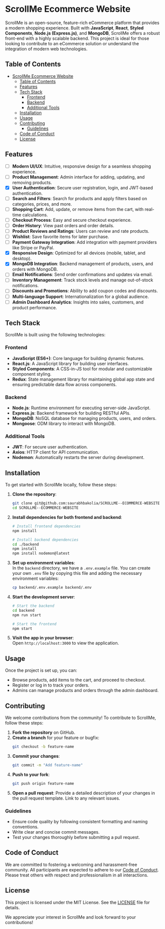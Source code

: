 # ScrollMe Ecommerce Website

ScrollMe is an open-source, feature-rich eCommerce platform that provides a modern shopping experience. Built with **JavaScript**, **React**, **Styled Components**, **Node.js (Express.js)**, and **MongoDB**, ScrollMe offers a robust front-end with a highly scalable backend. This project is ideal for those looking to contribute to an eCommerce solution or understand the integration of modern web technologies.

## Table of Contents

- [ScrollMe Ecommerce Website](#scrollme-ecommerce-website)
  - [Table of Contents](#table-of-contents)
  - [Features](#features)
  - [Tech Stack](#tech-stack)
    - [Frontend](#frontend)
    - [Backend](#backend)
    - [Additional Tools](#additional-tools)
  - [Installation](#installation)
  - [Usage](#usage)
  - [Contributing](#contributing)
    - [Guidelines](#guidelines)
  - [Code of Conduct](#code-of-conduct)
  - [License](#license)

## Features

- [ ] **Modern UI/UX**: Intuitive, responsive design for a seamless shopping experience.
- [ ] **Product Management**: Admin interface for adding, updating, and removing products.
- [x] **User Authentication**: Secure user registration, login, and JWT-based authentication.
- [ ] **Search and Filters**: Search for products and apply filters based on categories, prices, and more.
- [ ] **Shopping Cart**: Add, update, or remove items from the cart, with real-time calculations.
- [ ] **Checkout Process**: Easy and secure checkout experience.
- [ ] **Order History**: View past orders and order details.
- [ ] **Product Reviews and Ratings**: Users can review and rate products.
- [ ] **Wishlist**: Save favorite items for later purchase.
- [ ] **Payment Gateway Integration**: Add integration with payment providers like Stripe or PayPal.
- [x] **Responsive Design**: Optimized for all devices (mobile, tablet, and desktop).
- [x] **MongoDB Integration**: Backend management of products, users, and orders with MongoDB.
- [ ] **Email Notifications**: Send order confirmations and updates via email.
- [ ] **Inventory Management**: Track stock levels and manage out-of-stock notifications.
- [ ] **Discounts and Promotions**: Ability to add coupon codes and discounts.
- [ ] **Multi-language Support**: Internationalization for a global audience.
- [ ] **Admin Dashboard Analytics**: Insights into sales, customers, and product performance.

## Tech Stack

ScrollMe is built using the following technologies:

### Frontend
- **JavaScript (ES6+)**: Core language for building dynamic features.
- **React.js**: A JavaScript library for building user interfaces.
- **Styled Components**: A CSS-in-JS tool for modular and customizable component styling.
- **Redux**: State management library for maintaining global app state and ensuring predictable data flow across components.

### Backend
- **Node.js**: Runtime environment for executing server-side JavaScript.
- **Express.js**: Backend framework for building RESTful APIs.
- **MongoDB**: NoSQL database for managing products, users, and orders.
- **Mongoose**: ODM library to interact with MongoDB.

### Additional Tools
- **JWT**: For secure user authentication.
- **Axios**: HTTP client for API communication.
- **Nodemon**: Automatically restarts the server during development.
  
## Installation

To get started with ScrollMe locally, follow these steps:

1. **Clone the repository**:
   ```bash
   git clone git@github.com:saurabhbakolia/SCROLLME--ECOMMERCE-WEBSITE.git
   cd SCROLLME--ECOMMERCE-WEBSITE
   ```
2. **Install dependencies for both frontend and backend**:
   ```bash
   # Install frontend dependencies
   npm install

   # Install backend dependencies
   cd ./backend
   npm install
   npm install nodemon@latest
   ```
3. **Set up environment variables**:  
   In the `backend` directory, we have a `.env.example` file. You can create your own `.env` file by copying this file and adding the necessary environment variables:
   
   ```bash
   cp backend/.env.example backend/.env
   ```
4. **Start the development server**:
   ```bash
   # Start the backend
   cd backend
   npm run start

   # Start the frontend
   npm start
   ```

5. **Visit the app in your browser**:  
   Open `http://localhost:3000` to view the application.


## Usage

Once the project is set up, you can:

- Browse products, add items to the cart, and proceed to checkout.
- Register or log in to track your orders.
- Admins can manage products and orders through the admin dashboard.


## Contributing

We welcome contributions from the community! To contribute to ScrollMe, follow these steps:

1. **Fork the repository** on GitHub.
2. **Create a branch** for your feature or bugfix:
   ```bash
   git checkout -b feature-name
   ```
3. **Commit your changes**:
   ```bash
   git commit -m "Add feature-name"
   ```
4. **Push to your fork**:
   ```bash
   git push origin feature-name
   ```
5. **Open a pull request**: Provide a detailed description of your changes in the pull request template. Link to any relevant issues.

### Guidelines

- Ensure code quality by following consistent formatting and naming conventions.
- Write clear and concise commit messages.
- Test your changes thoroughly before submitting a pull request.

## Code of Conduct

We are committed to fostering a welcoming and harassment-free community. All participants are expected to adhere to our [Code of Conduct](./CODE_OF_CONDUCT.md). Please treat others with respect and professionalism in all interactions.

## License

This project is licensed under the MIT License. See the [LICENSE](LICENSE) file for details.

We appreciate your interest in ScrollMe and look forward to your contributions!

